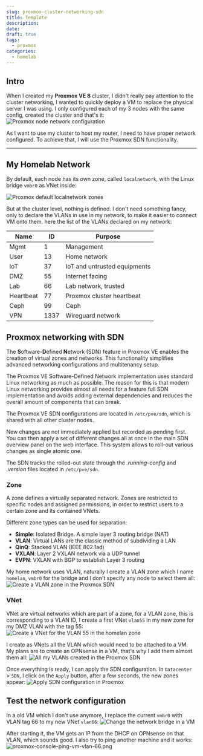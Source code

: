 ```yaml
---
slug: proxmox-cluster-networking-sdn
title: Template
description:
date:
draft: true
tags:
  - proxmox
categories:
  - homelab
---
```


## Intro

When I created my **Proxmox VE 8** cluster, I didn't really pay attention to the cluster networking, I wanted to quickly deploy a VM to replace the physical server I was using. I only configured each of my 3 nodes with the same config, created the cluster and that's it:
![Proxmox node network configuration](img/proxmox-node-network-configuration.png)

As I want to use my cluster to host my router, I need to have proper network configured. To achieve that, I will use the Proxmox SDN functionality.

---
## My Homelab Network

By default, each node has its own zone, called `localnetwork`, with the Linux bridge `vmbr0` as VNet inside:

![Proxmox default localnetwork zones](img/proxmox-default-localnetwork-zone.png)

But at the cluster level, nothing is defined. I don't need something fancy, only to declare the VLANs in use in my network, to make it easier to connect VM onto them. here the list of the VLANs declared on my network:

| Name      | ID   | Purpose                      |
| --------- | ---- | ---------------------------- |
| Mgmt      | 1    | Management                   |
| User      | 13   | Home network                 |
| IoT       | 37   | IoT and untrusted equipments |
| DMZ       | 55   | Internet facing              |
| Lab       | 66   | Lab network, trusted         |
| Heartbeat | 77   | Proxmox cluster heartbeat    |
| Ceph      | 99   | Ceph                         |
| VPN       | 1337 | Wireguard network            |

## Proxmox networking with SDN

The **S**oftware-**D**efined **N**etwork (SDN) feature in Proxmox VE enables the creation of virtual zones and networks. This functionality simplifies advanced networking configurations and multitenancy setup.

The Proxmox VE Software-Defined Network implementation uses standard Linux networking as much as possible. The reason for this is that modern Linux networking provides almost all needs for a feature full SDN implementation and avoids adding external dependencies and reduces the overall amount of components that can break.

The Proxmox VE SDN configurations are located in `/etc/pve/sdn`, which is shared with all other cluster nodes. 

New changes are not immediately applied but recorded as pending first. You can then apply a set of different changes all at once in the main SDN overview panel on the web interface. This system allows to roll-out various changes as single atomic one.

The SDN tracks the rolled-out state through the _.running-config_ and _.version_ files located in `/etc/pve/sdn`.

### Zone

A zone defines a virtually separated network. Zones are restricted to specific nodes and assigned permissions, in order to restrict users to a certain zone and its contained VNets.

Different zone types can be used for separation:
- **Simple**: Isolated Bridge. A simple layer 3 routing bridge (NAT)
- **VLAN**: Virtual LANs are the classic method of subdividing a LAN
- **QinQ**: Stacked VLAN (IEEE 802.1ad)
- **VXLAN**: Layer 2 VXLAN network via a UDP tunnel
- **EVPN**: VXLAN with BGP to establish Layer 3 routing

My home network uses VLAN, naturally I create a VLAN zone which I name `homelan`, `vmbr0` for the bridge and I don't specify any node to select them all:
![Create a VLAN zone in the Proxmox SDN](img/proxmox-create-vlan-zone-homelan.png)

### VNet

VNet are virtual networks which are part of a zone, for a VLAN zone, this is corresponding to a VLAN ID, I create a first VNet `vlan55` in my new zone for my DMZ VLAN with the tag 55:
![Create a VNet for the VLAN 55 in the homelan zone](img/proxmox-create-vlan-vnet-homelan.png)

I create as VNets all the VLAN which would need to be attached to a VM. My plans are to create an OPNsense in a VM, that's why I add them almost them all:
![All my VLANs created in the Proxmox SDN](img/proxmox-sdn-all-vlan-homelan.png)

Once everything is ready, I can apply the SDN configuration. In `Datacenter` > `SDN`, I click on the `Apply` button, after a few seconds, the new zones appear:
![Apply SDN configuration in Proxmox](img/proxmox-apply-sdn-homelan-configuration.png)

## Test the network configuration

In a old VM which I don't use anymore, I replace the current `vmbr0` with VLAN tag 66 to my new VNet `vlan66`:
![Change the network bridge in a VM](img/proxmox-change-vm-nic-vlan-vnet.png)

After starting it, the VM gets an IP from the DHCP on OPNsense on that VLAN, which sounds good. I also try to ping another machine and it works:
![proxmox-console-ping-vm-vlan-66.png](img/proxmox-console-ping-vm-vlan-66.png)